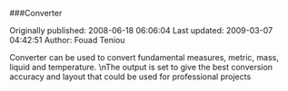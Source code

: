 ###Converter

Originally published: 2008-06-18 06:06:04
Last updated: 2009-03-07 04:42:51
Author: Fouad Teniou

Converter can be used to convert fundamental measures, metric, mass, liquid and temperature.\nThe output is set to give the best conversion accuracy and layout that could be used for professional projects